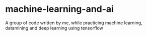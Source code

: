 # machine-learning-and-ai

A group of code written by me, while practicing machine learning, datamining and deep learning using tensorflow
